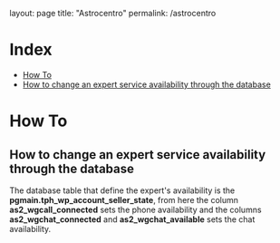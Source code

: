 layout: page
title: "Astrocentro"
permalink: /astrocentro

# Index
- [How To](#How-To)
 - [How to change an expert service availability through the database](##How-to-change-an-expert-service-availability-through-the-database)

# How To

## How to change an expert service availability through the database

The database table that define the expert's availability is the **pgmain.tph_wp_account_seller_state**, from here the column **as2_wgcall_connected** sets the phone availability and the columns **as2_wgchat_connected** and **as2_wgchat_available** sets the chat availability.
